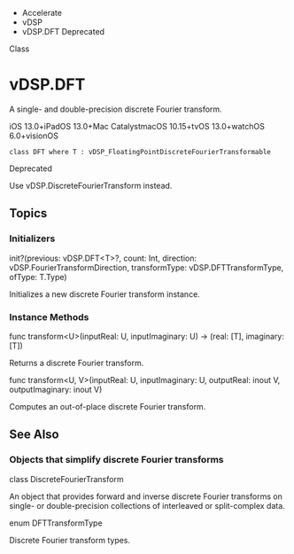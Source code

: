 

- Accelerate
- vDSP
-  vDSP.DFT Deprecated

Class

# vDSP.DFT

A single- and double-precision discrete Fourier transform.

iOS 13.0+iPadOS 13.0+Mac CatalystmacOS 10.15+tvOS 13.0+watchOS 6.0+visionOS

``` source
class DFT where T : vDSP_FloatingPointDiscreteFourierTransformable
```

Deprecated

Use vDSP.DiscreteFourierTransform instead.

## Topics

### Initializers

init?(previous: vDSP.DFT&lt;T>?, count: Int, direction: vDSP.FourierTransformDirection, transformType: vDSP.DFTTransformType, ofType: T.Type)

Initializes a new discrete Fourier transform instance.

### Instance Methods

func transform&lt;U>(inputReal: U, inputImaginary: U) -> (real: [T], imaginary: [T])

Returns a discrete Fourier transform.

func transform&lt;U, V>(inputReal: U, inputImaginary: U, outputReal: inout V, outputImaginary: inout V)

Computes an out-of-place discrete Fourier transform.

## See Also

### Objects that simplify discrete Fourier transforms

class DiscreteFourierTransform

An object that provides forward and inverse discrete Fourier transforms on single- or double-precision collections of interleaved or split-complex data.

enum DFTTransformType

Discrete Fourier transform types.

